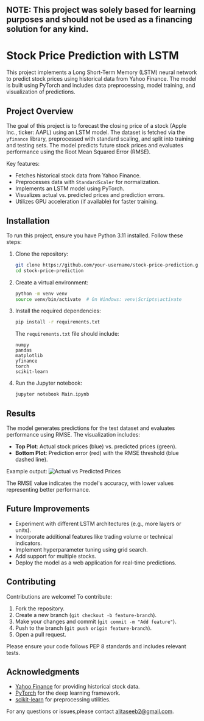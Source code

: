 ## NOTE: This project was solely based for learning purposes and should not be used as a financing solution for any kind.

# Stock Price Prediction with LSTM

This project implements a Long Short-Term Memory (LSTM) neural network to predict stock prices using historical data from Yahoo Finance. The model is built using PyTorch and includes data preprocessing, model training, and visualization of predictions.

## Project Overview

The goal of this project is to forecast the closing price of a stock (Apple Inc., ticker: AAPL) using an LSTM model. The dataset is fetched via the `yfinance` library, preprocessed with standard scaling, and split into training and testing sets. The model predicts future stock prices and evaluates performance using the Root Mean Squared Error (RMSE).

Key features:
- Fetches historical stock data from Yahoo Finance.
- Preprocesses data with `StandardScaler` for normalization.
- Implements an LSTM model using PyTorch.
- Visualizes actual vs. predicted prices and prediction errors.
- Utilizes GPU acceleration (if available) for faster training.

## Installation

To run this project, ensure you have Python 3.11 installed. Follow these steps:

1. Clone the repository:
   ```bash
   git clone https://github.com/your-username/stock-price-prediction.git
   cd stock-price-prediction
   ```

2. Create a virtual environment:
   ```bash
   python -m venv venv
   source venv/bin/activate  # On Windows: venv\Scripts\activate
   ```

3. Install the required dependencies:
   ```bash
   pip install -r requirements.txt
   ```

   The `requirements.txt` file should include:
   ```
   numpy
   pandas
   matplotlib
   yfinance
   torch
   scikit-learn
   ```

4. Run the Jupyter notebook:
   ```bash
   jupyter notebook Main.ipynb
   ```

## Results

The model generates predictions for the test dataset and evaluates performance using RMSE. The visualization includes:
- **Top Plot**: Actual stock prices (blue) vs. predicted prices (green).
- **Bottom Plot**: Prediction error (red) with the RMSE threshold (blue dashed line).

Example output:
![Actual vs Predicted Prices](https://i.imgur.com/EGFpE79.png)

The RMSE value indicates the model's accuracy, with lower values representing better performance.

## Future Improvements

- Experiment with different LSTM architectures (e.g., more layers or units).
- Incorporate additional features like trading volume or technical indicators.
- Implement hyperparameter tuning using grid search.
- Add support for multiple stocks.
- Deploy the model as a web application for real-time predictions.

## Contributing

Contributions are welcome! To contribute:
1. Fork the repository.
2. Create a new branch (`git checkout -b feature-branch`).
3. Make your changes and commit (`git commit -m "Add feature"`).
4. Push to the branch (`git push origin feature-branch`).
5. Open a pull request.

Please ensure your code follows PEP 8 standards and includes relevant tests.

## Acknowledgments

- [Yahoo Finance](https://finance.yahoo.com/) for providing historical stock data.
- [PyTorch](https://pytorch.org/) for the deep learning framework.
- [scikit-learn](https://scikit-learn.org/) for preprocessing utilities.

For any questions or issues,please contact [alitaseeb2@gmail.com](mailto:alitaseeb2@gmail.com).
